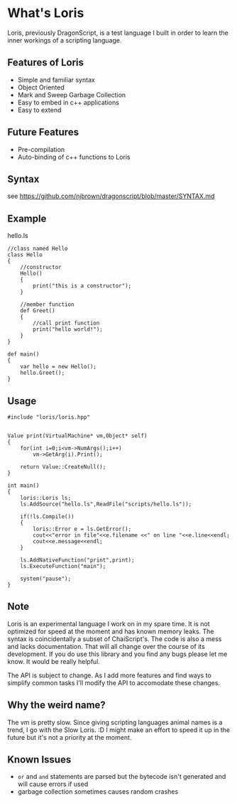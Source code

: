 # What's Loris

Loris, previously DragonScript, is a test language I built in order to learn the inner workings of a scripting language.

## Features of Loris

*	Simple and familiar syntax
*	Object Oriented
*	Mark and Sweep Garbage Collection
*	Easy to embed in c++ applications
*	Easy to extend

## Future Features
* 	Pre-compilation
*	Auto-binding of c++ functions to Loris

## Syntax

see https://github.com/njbrown/dragonscript/blob/master/SYNTAX.md

## Example

hello.ls

	//class named Hello
	class Hello
	{
		//constructor
		Hello()
		{
			print("this is a constructor");
		}
		
		//member function
		def Greet()
		{
			//call print function
			print("hello world!");
		}
	}

	def main()
	{
		var hello = new Hello();
		hello.Greet();
	}


## Usage

	#include "loris/loris.hpp"


	Value print(VirtualMachine* vm,Object* self)
	{
		for(int i=0;i<vm->NumArgs();i++)
			vm->GetArg(i).Print();

		return Value::CreateNull();
	}

	int main()
	{
		loris::Loris ls;
		ls.AddSource("hello.ls",ReadFile("scripts/hello.ls"));

		if(!ls.Compile())
		{
			loris::Error e = ls.GetError();
			cout<<"error in file"<<e.filename <<" on line "<<e.line<<endl;
			cout<<e.message<<endl;
		}
		
		ls.AddNativeFunction("print",print);
		ls.ExecuteFunction("main");

		system("pause");
	}

## Note

Loris is an experimental language I work on in my spare time. It is not optimized for speed at the moment and has known memory leaks. The syntax is coincidentally a subset of ChaiScript's. The code is also a mess and lacks documentation. That will all change over the course of its development. If you do use this library and you find any bugs please let me know. It would be really helpful.

The API is subject to change. As I add more features and find ways to simplify common tasks I'll modify the API to accomodate these changes.

## Why the weird name?

The vm is pretty slow. Since giving scripting languages animal names is a trend, I go with the Slow Loris. :D
I might make an effort to speed it up in the future but it's not a priority at the moment.

## Known Issues
* `or` and `and` statements are parsed but the bytecode isn't generated and will cause errors if used
* garbage collection sometimes causes random crashes